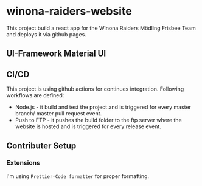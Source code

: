 # winona-raiders-website

This project build a react app for the Winona Raiders Mödling Frisbee Team and deploys it via github pages.

## UI-Framework Material UI

## CI/CD

This project is using github actions for continues integration. Following workflows are defined:

- Node.js - it build and test the project and is triggered for every master branch/ master pull request event.
- Push to FTP - it pushes the build folder to the ftp server where the website is hosted and is triggered for every release event.

## Contributer Setup

### Extensions

I'm using `Prettier-Code formatter` for proper formatting.
